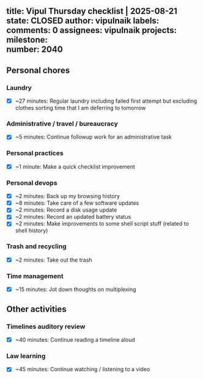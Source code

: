 title:	Vipul Thursday checklist | 2025-08-21
state:	CLOSED
author:	vipulnaik
labels:	
comments:	0
assignees:	vipulnaik
projects:	
milestone:	
number:	2040
--
## Personal chores

### Laundry

- [x] ~27 minutes: Regular laundry including failed first attempt but excluding clothes sorting time that I am deferring to tomorrow

### Administrative / travel / bureaucracy

- [x] ~5 minutes: Continue followup work for an administrative task

### Personal practices

- [x] ~1 minute: Make a quick checklist improvement

### Personal devops

- [x] ~2 minutes: Back up my browsing history
- [x] ~8 minutes: Take care of a few software updates
- [x] ~2 minutes: Record a disk usage update
- [x] ~2 minutes: Record an updated battery status
- [x] ~2 minutes: Make improvements to some shell script stuff (related to shell history)

### Trash and recycling

- [x] ~2 minutes: Take out the trash

### Time management

- [x] ~15 minutes: Jot down thoughts on multiplexing

## Other activities

### Timelines auditory review

- [x] ~40 minutes: Continue reading a timeline aloud

### Law learning

- [x] ~45 minutes: Continue watching / listening to a video
